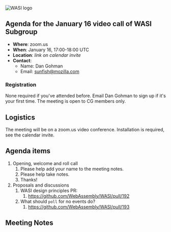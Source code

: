 ![WASI logo](/WASI.png)

## Agenda for the January 16 video call of WASI Subgroup

- **Where**: zoom.us
- **When**: January 16, 17:00-18:00 UTC
- **Location**: *link on calendar invite*
- **Contact**:
    - Name: Dan Gohman
    - Email: sunfish@mozilla.com

### Registration

None required if you've attended before. Email Dan Gohman to sign up if it's
your first time. The meeting is open to CG members only.

## Logistics

The meeting will be on a zoom.us video conference.
Installation is required, see the calendar invite.

## Agenda items

1. Opening, welcome and roll call
    1. Please help add your name to the meeting notes.
    1. Please help take notes.
    1. Thanks!
1. Proposals and discussions
    1. WASI design principles PR:
        1. https://github.com/WebAssembly/WASI/pull/192
    1. What should `poll` for no events do?
        1. https://github.com/WebAssembly/WASI/pull/193

## Meeting Notes
